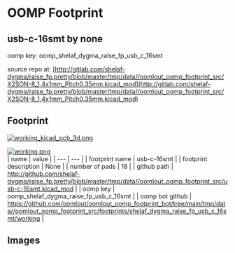 # OOMP Footprint  
## usb-c-16smt  by none  
  
oomp key: oomp_shelaf_dygma_raise_fp_usb_c_16smt  
  
source repo at: [http://gitlab.com/shelaf-dygma/raise_fp.pretty/blob/master/tmp/data//oomlout_oomp_footprint_src/X2SON-8_1.4x1mm_Pitch0.35mm.kicad_mod](http://gitlab.com/shelaf-dygma/raise_fp.pretty/blob/master/tmp/data//oomlout_oomp_footprint_src/X2SON-8_1.4x1mm_Pitch0.35mm.kicad_mod)  
## Footprint  
  
[![working_kicad_pcb_3d.png](working_kicad_pcb_3d_600.png)](working_kicad_pcb_3d.png)  
  
[![working.png](working_600.png)](working.png)  
| name | value | 
| --- | --- | 
| footprint name | usb-c-16smt | 
| footprint description | None | 
| number of pads | 18 | 
| github path | http://github.com/shelaf-dygma/raise_fp.pretty/blob/master/tmp/data//oomlout_oomp_footprint_src/usb-c-16smt.kicad_mod | 
| oomp key | oomp_shelaf_dygma_raise_fp_usb_c_16smt | 
| oomp bot github | https://github.com/oomlout/oomlout_oomp_footprint_bot/tree/main/tmp/data//oomlout_oomp_footprint_src/footprints/shelaf_dygma_raise_fp_usb_c_16smt/working | 
## Images  
